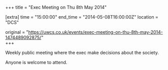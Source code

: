 +++
title = "Exec Meeting on Thu 8th May 2014"

[extra]
time = "15:00:00"
end_time = "2014-05-08T16:00:00Z"
location = "DCS"

original = "https://uwcs.co.uk/events/exec-meeting-on-thu-8th-may-2014-1474489092875/"    
+++

Weekly public meeting where the exec make decisions about the society.

Anyone is welcome to attend.

